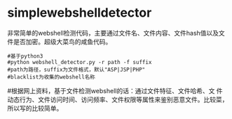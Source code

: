 # simplewebshelldetector
非常简单的webshell检测代码，主要通过文件名、文件内容、文件hash值以及文件是否加密。超级大菜鸟的咸鱼代码。

	#基于python3
	#python webshell_detector.py -r path -f suffix
	#path为路径，suffix为文件格式，默认"ASP|JSP|PHP"
	#blacklist为收集的webshell名称

#根据网上资料，基于文件检测webshell的话：通过文件特征、文件哈希、文 件动态行为、文件访问时间、访问频率、文件权限等属性来鉴别恶意文件。比较菜，所以写的比较简单。


